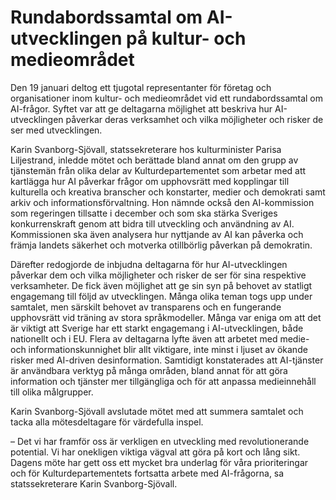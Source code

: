 # Rundabordssamtal om AI-utvecklingen på kultur- och medieområdet

Den 19 januari deltog ett tjugotal representanter för företag och organisationer inom kultur\- och medieområdet vid ett rundabordssamtal om AI\-frågor. Syftet var att ge deltagarna möjlighet att beskriva hur AI\-utvecklingen påverkar deras verksamhet och vilka möjligheter och risker de ser med utvecklingen.


Karin Svanborg\-Sjövall, statssekreterare hos kulturminister Parisa Liljestrand, inledde mötet och berättade bland annat om den grupp av tjänstemän från olika delar av Kulturdepartementet som arbetar med att kartlägga hur AI påverkar frågor om upphovsrätt med kopplingar till kulturella och kreativa branscher och konstarter, medier och demokrati samt arkiv och informationsförvaltning. Hon nämnde också den AI\-kommission som regeringen tillsatte i december och som ska stärka Sveriges konkurrenskraft genom att bidra till utveckling och användning av AI. Kommissionen ska även analysera hur nyttjande av AI kan påverka och främja landets säkerhet och motverka otillbörlig påverkan på demokratin.

Därefter redogjorde de inbjudna deltagarna för hur AI\-utvecklingen påverkar dem och vilka möjligheter och risker de ser för sina respektive verksamheter. De fick även möjlighet att ge sin syn på behovet av statligt engagemang till följd av utvecklingen. Många olika teman togs upp under samtalet, men särskilt behovet av transparens och en fungerande upphovsrätt vid träning av stora språkmodeller. Många var eniga om att det är viktigt att Sverige har ett starkt engagemang i AI\-utvecklingen, både nationellt och i EU. Flera av deltagarna lyfte även att arbetet med medie\- och informationskunnighet blir allt viktigare, inte minst i ljuset av ökande risker med AI\-driven desinformation. Samtidigt konstaterades att AI\-tjänster är användbara verktyg på många områden, bland annat för att göra information och tjänster mer tillgängliga och för att anpassa medieinnehåll till olika målgrupper.

Karin Svanborg\-Sjövall avslutade mötet med att summera samtalet och tacka alla mötesdeltagare för värdefulla inspel.

– Det vi har framför oss är verkligen en utveckling med revolutionerande potential. Vi har onekligen viktiga vägval att göra på kort och lång sikt. Dagens möte har gett oss ett mycket bra underlag för våra prioriteringar och för Kulturdepartementets fortsatta arbete med AI\-frågorna, sa statssekreterare Karin Svanborg\-Sjövall.
